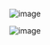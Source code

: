 ![image](https://github.com/user-attachments/assets/0a30bf87-67e6-4e4a-a092-232a41772149)

![image](https://github.com/user-attachments/assets/c7bbcf7b-917b-4e51-af2c-6e77d6c7ac2d)
